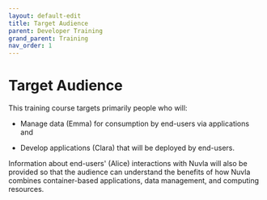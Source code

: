 ```yaml
---
layout: default-edit
title: Target Audience
parent: Developer Training
grand_parent: Training
nav_order: 1
---
```


Target Audience
===============

This training course targets primarily people who will:

 - Manage data (Emma) for consumption by end-users via applications
   and

 - Develop applications (Clara) that will be deployed by end-users.
   
Information about end-users' (Alice) interactions with Nuvla will also
be provided so that the audience can understand the benefits of how
Nuvla combines container-based applications, data management, and
computing resources.
